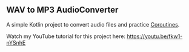 ## WAV to MP3 AudioConverter
A simple Kotlin project to convert audio files and practice [Coroutines](https://kotlinlang.org/docs/coroutines-basics.html).

Watch my YouTube tutorial for this project here: https://youtu.be/fkw1-nYSnhE
